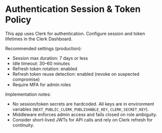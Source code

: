 # Authentication Session & Token Policy

This app uses Clerk for authentication. Configure session and token lifetimes in the Clerk Dashboard.

Recommended settings (production):
- Session max duration: 7 days or less
- Idle timeout: 30–60 minutes
- Refresh token rotation: enabled
- Refresh token reuse detection: enabled (revoke on suspected compromise)
- Require MFA for admin roles

Implementation notes:
- No session/token secrets are hardcoded. All keys are in environment variables (`NEXT_PUBLIC_CLERK_PUBLISHABLE_KEY`, `CLERK_SECRET_KEY`).
- Middleware enforces admin access and fails closed on role ambiguity.
- Consider short-lived JWTs for API calls and rely on Clerk refresh for continuity.
